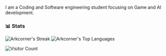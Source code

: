 I am a Coding and Software engineering student focusing on Game and AI development. 

### 📊 Stats

![Arkcorner's Streak](https://github-readme-streak-stats.herokuapp.com/?user=Arkcorner&theme=tokyonight&hide_border=true)
![Arkcorner's Top Languages](https://github-readme-stats.vercel.app/api/top-langs/?username=Arkcorner&theme=tokyonight&show_icons=true&hide_border=true&layout=compact)

![Visitor Count](https://komarev.com/ghpvc/?username=Arkcorner&color=blueviolet)
